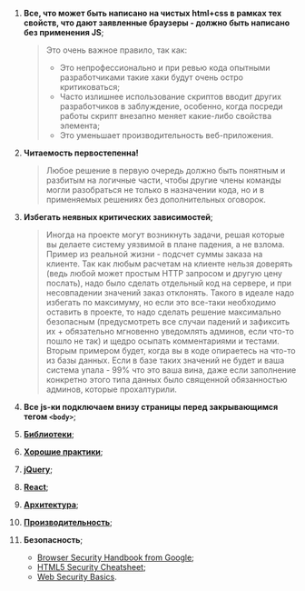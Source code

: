 1. **Все, что может быть написано на чистых html+css в рамках тех свойств, что дают заявленные браузеры - должно быть написано без применения JS**;
    > Это очень важное правило, так как:
    > * Это непрофессионально и при ревью кода опытными разработчиками такие хаки будут очень остро критиковаться;
    > * Часто излишнее использование скриптов вводит других разработчиков в заблуждение, особенно, когда посреди работы скрипт внезапно меняет какие-либо свойства элемента;
    > * Это уменьшает производительность веб-приложения.

2. **Читаемость первостепенна!**
    > Любое решение в первую очередь должно быть понятным и разбитым на логичные части, чтобы другие члены команды могли разобраться не только в назначении кода, но и в применяемых решениях без дополнительных оговорок.

3. **Избегать неявных критических зависимостей**;
    > Иногда на проекте могут возникнуть задачи, решая которые вы делаете систему уязвимой в плане падения, а не взлома. Пример из реальной жизни - подсчет суммы заказа на клиенте. Так как любым расчетам на клиенте нельзя доверять (ведь любой может простым HTTP запросом и другую цену послать), надо было сделать отдельный код на сервере, и при несовпадении значений заказ отклонять. Такого в идеале надо избегать по максимуму, но если это все-таки необходимо оставить в проекте, то надо сделать решение максимально безопасным (предусмотреть все случаи падений и зафиксить их + обязательно мгновенно уведомлять админов, если что-то пошло не так) и щедро осыпать комментариями и тестами.    
    > Вторым примером будет, когда вы в коде опираетесь на что-то из базы данных. Если в базе таких значений не будет и ваша система упала - 99% что это ваша вина, даже если заполнение конкретно этого типа данных было священной обязанностью админов, которые прохалтурили.

4. **Все js-ки подключаем внизу страницы перед закрывающимся тегом `<body>`**;

5. **[Библиотеки](./libraries.md)**;

6. **[Хорошие практики](./goodPractice.md)**;

7. **[jQuery](./jQuery.md)**;

8. **[React](./react.md)**;

9. **[Архитектура](./architecture.md)**;

10. **[Производительность](./performance.md)**;

11. **Безопасность**;
    * [Browser Security Handbook from Google](https://code.google.com/archive/p/browsersec/wikis/Main.wiki);
    * [HTML5 Security Cheatsheet](https://html5sec.org/#javascript);
    * [Web Security Basics](https://github.com/vasanthk/web-security-basics).
